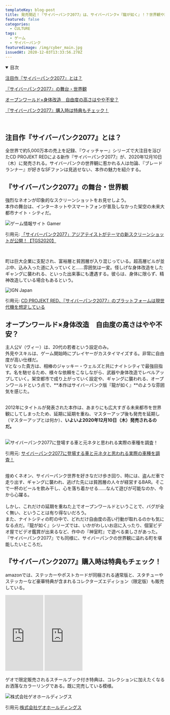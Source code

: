 ```yaml
---
templateKey: blog-post
title: 発売間近！『サイバーパンク2077』は、サイバーパンク×『龍が如く』！？世界観や設定をチェックしよう
featured: false
categories:
  - CULTURE
tags:
  - ゲーム
  - サイバーパンク
featuredimage: /img/cyber_main.jpg
issuedAt: 2020-12-03T13:33:56.278Z
---
```

<details open><summary>目次</summary>

[注目作『サイバーパンク2077』とは？](#what-cyber)

[『サイバーパンク2077』の舞台・世界観](#what-world)

[オープンワールド×身体改造　自由度の高さはやや不安？](#point)

[『サイバーパンク2077』購入時は特典もチェック！](#cyber-check)

</details>

<br>

<div id="what-cyber">

## 注目作『サイバーパンク2077』とは？

全世界で約5,000万本の売上を記録、『ウィッチャー』シリーズで大注目を浴びたCD PROJEKT REDによる新作『サイバーパンク2077』が、2020年12月10日（木）に発売される。サイバーパンクの世界観に惹かれる人は勿論、『ブレードランナー』が好きなSFファンは見逃せない、本作の魅力を紹介する。

</div>

<div id="what-world">

## 『サイバーパンク2077』の舞台・世界観

強烈なネオンが印象的なスクリーンショットをお見せしよう。<br>本作の舞台は、インターネットやスマートフォンが普及しなかった架空の未来大都市ナイト・シティだ。

![ゲーム情報サイト Gamer](/img/cyber_01.jpg "ゲーム情報サイト Gamer")

引用元: [「サイバーパンク2077」アジアテイストがテーマの新スクリーンショットが公開！【TGS2020】
](https://www.gamer.ne.jp/news/202009260045/)

<br>

町は巨大企業に支配され、富裕層と貧困層が入り混じっている。超高層ビルが並ぶ中、込み入った道に入っていくと……雰囲気は一変。怪しげな身体改造をしたギャングに襲われる、といった出来事にも遭遇する。彼らは、身体に限らず、精神改造している場合もあるという。

![IGN Japan](/img/cyber_02.jpg "IGN Japan")

引用元: [CD PROJEKT RED、『サイバーパンク2077』のプラットフォームは現世代機を想定している
](https://jp.ign.com/cyberpunk-2077/26010/news/cd-projekt-red2077)

</div>

<div id="point">

## オープンワールド×身体改造　自由度の高さはやや不安？

主人公V（ヴィー）は、20代の若者という設定のみ。<br>外見やスキルは、ゲーム開始時にプレイヤーがカスタイマイズする。非常に自由度が高い仕様だ。<br>
Vとなった貴方は、相棒のジャッキー・ウェルズと共にナイトシティで最強目指す。名を馳せるため、様々な依頼をこなしながら、武器や身体改造でレベルアップしていく。架空都市で成り上がっていく設定や、ギャングに襲われる、オープンワールドという点で、**本作はサイバーパンク版『龍が如く』**のような雰囲気を感じた。<br><br>

2012年にタイトルが発表された本作は、あまりにも広大すぎる未来都市を世界観にしてしまったため、延期に延期を重ね、マスターアップ後も発売を延期し（マスターアップとは何か）、**いよいよ2020年12月10日（木）発売されるのだ。**<br><br>

![サイバーパンク2077に登場する車と元ネタと思われる実際の車種を調査！](/img/cyber_04.jpg "サイバーパンク2077に登場する車と元ネタと思われる実際の車種を調査！")

引用元: [サイバーパンク2077に登場する車と元ネタと思われる実際の車種を調査！](https://car-moby.jp/article/entertainment/cyberpunk-2077-vehicles/)

<br>
煌めくネオン、サイバーパンク世界を好きなだけ歩き回り、時には、盗んだ車で走り出す、ギャングに襲われ、逃げた先には貧困層の人々が経営するBAR。そこで一杯のビールを飲み干し、心を落ち着かせる……なんて遊びが可能なのか、今から心躍る。<br><br>
しかし、これだけの延期を重ねた上でオープンワールドということで、バグが全く無い、ということは有り得ないだろう。<br>また、ナイトシティの町の中で、どれだけ自由度の高い行動が取れるのかも気になる点だ。『龍が如く』シリーズでは、いかがわしいお店に入ったり、個室ビデオ屋でビデオ鑑賞が出来るなど、作中の『神室町』で遊べる楽しさがあった。『サイバーパンク2077』でも同様に、サイバーパンクの世界観に溢れる町を堪能したいところだ。

</div>

<div id="cyber-check">

## 『サイバーパンク2077』購入時は特典もチェック！

amazonでは、ステッカーやポストカードが同梱される通常版と、スタチューやステッカーなど豪華特典が含まれるコレクターズエディション（限定版）も販売している。

<iframe style="width:120px;height:240px;" marginwidth="0" marginheight="0" scrolling="no" frameborder="0" src="https://rcm-fe.amazon-adsystem.com/e/cm?ref=qf_sp_asin_til&t=syfylab-22&m=amazon&o=9&p=8&l=as1&IS2=1&detail=1&asins=B07SRWS7N7&linkId=3d69b1edef3fa33a561c7f1608c740e4&bc1=000000&lt1=_blank&fc1=333333&lc1=0066c0&bg1=ffffff&f=ifr">
    </iframe>
<iframe style="width:120px;height:240px;" marginwidth="0" marginheight="0" scrolling="no" frameborder="0" src="https://rcm-fe.amazon-adsystem.com/e/cm?ref=qf_sp_asin_til&t=syfylab-22&m=amazon&o=9&p=8&l=as1&IS2=1&detail=1&asins=B07SX31CS1&linkId=15df81263f03ab61c10b9ef8021c9c05&bc1=000000&lt1=_blank&fc1=333333&lc1=0066c0&bg1=ffffff&f=ifr">
    </iframe>

ゲオで限定販売されるスチールブック付き特典は、コレクションに加えたくなるお洒落なカラーリングである。既に完売している模様。

![株式会社ゲオホールディングス](/img/cyber_05.jpg "PlayStation®4ゲームソフト『サイバーパンク2077』 ゲオ限定「オリジナルスチールブック」付き商品を数量限定で取り扱い決定！ 予約開始：2020年6月29日（月） 販売開始：2020年11月19日（木）")

引用元:[株式会社ゲオホールディングス](https://www.geonet.co.jp/news/news2020/18633/)

</div>